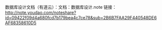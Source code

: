 数据库设计文档（有道云）：文档：数据库设计.note
             链接：http://note.youdao.com/noteshare?id=09422f09d4a680fcd7b179bea4c7ce78&sub=2B6B7FAA29F440548DE6AF68358610D5
